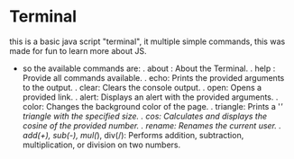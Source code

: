 # Terminal
this is a basic java script "terminal", it multiple simple commands, this was made for fun to learn more about JS.

  - so the available commands are:
    . about : About the Terminal.
    . help : Provide all commands available.
    . echo: Prints the provided arguments to the output.
    . clear: Clears the console output.
    . open: Opens a provided link.
    . alert: Displays an alert with the provided arguments.
    . color: Changes the background color of the page.
    . triangle: Prints a '*' triangle with the specified size.
    . cos: Calculates and displays the cosine of the provided number.
    . rename: Renames the current user.
    . add(+), sub(-), mul(*), div(/): Performs addition, subtraction, multiplication, or division on two numbers.
